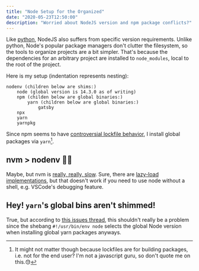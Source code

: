 ```yaml
---
title: "Node Setup for the Organized"
date: "2020-05-23T12:50:00"
description: "Worried about NodeJS version and npm package conflicts?"
---
```


Like [python](/blog/python-setup), NodeJS also suffers from specific version requirements. Unlike python, Node's popular package managers don't clutter the filesystem, so the tools to organize projects are a bit simpler. That's because the dependencies for an arbitrary project are installed to `node_modules`, local to the root of the project.

Here is my setup (indentation represents nesting):

```
nodenv (children below are shims:)
	node (global version is 14.3.0 as of writing)
	npm (childen below are global binaries:)
		yarn (children below are global binaries:)
			gatsby
	npx
	yarn
	yarnpkg
```

Since npm seems to have [controversial lockfile behavior](https://stackoverflow.com/questions/45022048/why-does-npm-install-rewrite-package-lock-json), I install global packages via `yarn`[^1].

## nvm > nodenv 😤😤

Maybe, but nvm is [really, really, slow](https://github.com/nvm-sh/nvm/issues/1277). Sure, there are [lazy-load implementations](https://github.com/ohmyzsh/ohmyzsh/issues/5327#issuecomment-248836398), but that doesn't work if you need to use node without a shell, e.g. VSCode's debugging feature.

## Hey! `yarn`'s global bins aren't shimmed!

True, but according to [this issues thread](https://github.com/nodenv/nodenv/issues/120), this shouldn't really be a problem since the shebang `#!/usr/bin/env node` selects the global Node version when installing global yarn packages anyways.

[^1]: It might not matter though because lockfiles are for building packages, i.e. not for the end user? I'm not a javascript guru, so don't quote me on this.😓

